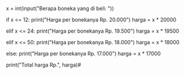 x = int(input("Berapa boneka yang di beli: "))

if x <= 12:
    print("Harga per bonekanya Rp. 20.000")
    harga = x * 20000
    
elif x <= 24:
    print("Harga per bonekanya Rp. 19.500")
    harga = x * 19500

elif x <= 50:
    print("Harga per bonekanya Rp. 18.000")
    harga = x * 18000
    
else:
    print("Harga per bonekanya Rp. 17.000")
    harga = x * 17000
    
print("Total harga Rp.", harga)# 
